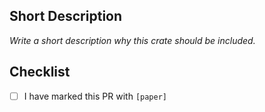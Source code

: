 ## Short Description
_Write a short description why this crate should be included._

## Checklist
- [ ] I have marked this PR with `[paper]`
